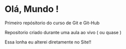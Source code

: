 # Olá, Mundo ! 
Primeiro repósitorio do curso de Git e Git-Hub

Repositorio criado durante uma aula ao vivo ( ou quase )

Essa lonha eu alterei diretamente no Site!!
